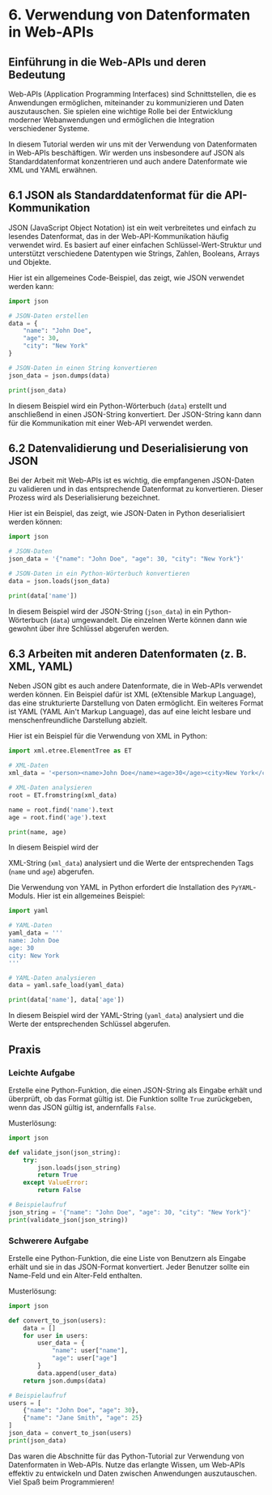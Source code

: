 # 6. Verwendung von Datenformaten in Web-APIs

## Einführung in die Web-APIs und deren Bedeutung

Web-APIs (Application Programming Interfaces) sind Schnittstellen, die es Anwendungen ermöglichen, miteinander zu kommunizieren und Daten auszutauschen. Sie spielen eine wichtige Rolle bei der Entwicklung moderner Webanwendungen und ermöglichen die Integration verschiedener Systeme.

In diesem Tutorial werden wir uns mit der Verwendung von Datenformaten in Web-APIs beschäftigen. Wir werden uns insbesondere auf JSON als Standarddatenformat konzentrieren und auch andere Datenformate wie XML und YAML erwähnen.

## 6.1 JSON als Standarddatenformat für die API-Kommunikation

JSON (JavaScript Object Notation) ist ein weit verbreitetes und einfach zu lesendes Datenformat, das in der Web-API-Kommunikation häufig verwendet wird. Es basiert auf einer einfachen Schlüssel-Wert-Struktur und unterstützt verschiedene Datentypen wie Strings, Zahlen, Booleans, Arrays und Objekte.

Hier ist ein allgemeines Code-Beispiel, das zeigt, wie JSON verwendet werden kann:

```python
import json

# JSON-Daten erstellen
data = {
    "name": "John Doe",
    "age": 30,
    "city": "New York"
}

# JSON-Daten in einen String konvertieren
json_data = json.dumps(data)

print(json_data)
```

In diesem Beispiel wird ein Python-Wörterbuch (`data`) erstellt und anschließend in einen JSON-String konvertiert. Der JSON-String kann dann für die Kommunikation mit einer Web-API verwendet werden.

## 6.2 Datenvalidierung und Deserialisierung von JSON

Bei der Arbeit mit Web-APIs ist es wichtig, die empfangenen JSON-Daten zu validieren und in das entsprechende Datenformat zu konvertieren. Dieser Prozess wird als Deserialisierung bezeichnet.

Hier ist ein Beispiel, das zeigt, wie JSON-Daten in Python deserialisiert werden können:

```python
import json

# JSON-Daten
json_data = '{"name": "John Doe", "age": 30, "city": "New York"}'

# JSON-Daten in ein Python-Wörterbuch konvertieren
data = json.loads(json_data)

print(data['name'])
```

In diesem Beispiel wird der JSON-String (`json_data`) in ein Python-Wörterbuch (`data`) umgewandelt. Die einzelnen Werte können dann wie gewohnt über ihre Schlüssel abgerufen werden.

## 6.3 Arbeiten mit anderen Datenformaten (z. B. XML, YAML)

Neben JSON gibt es auch andere Datenformate, die in Web-APIs verwendet werden können. Ein Beispiel dafür ist XML (eXtensible Markup Language), das eine strukturierte Darstellung von Daten ermöglicht. Ein weiteres Format ist YAML (YAML Ain't Markup Language), das auf eine leicht lesbare und menschenfreundliche Darstellung abzielt.

Hier ist ein Beispiel für die Verwendung von XML in Python:

```python
import xml.etree.ElementTree as ET

# XML-Daten
xml_data = '<person><name>John Doe</name><age>30</age><city>New York</city></person>'

# XML-Daten analysieren
root = ET.fromstring(xml_data)

name = root.find('name').text
age = root.find('age').text

print(name, age)
```

In diesem Beispiel wird der

 XML-String (`xml_data`) analysiert und die Werte der entsprechenden Tags (`name` und `age`) abgerufen.

Die Verwendung von YAML in Python erfordert die Installation des `PyYAML`-Moduls. Hier ist ein allgemeines Beispiel:

```python
import yaml

# YAML-Daten
yaml_data = '''
name: John Doe
age: 30
city: New York
'''

# YAML-Daten analysieren
data = yaml.safe_load(yaml_data)

print(data['name'], data['age'])
```

In diesem Beispiel wird der YAML-String (`yaml_data`) analysiert und die Werte der entsprechenden Schlüssel abgerufen.

## Praxis

### Leichte Aufgabe

Erstelle eine Python-Funktion, die einen JSON-String als Eingabe erhält und überprüft, ob das Format gültig ist. Die Funktion sollte `True` zurückgeben, wenn das JSON gültig ist, andernfalls `False`.

Musterlösung:

```python
import json

def validate_json(json_string):
    try:
        json.loads(json_string)
        return True
    except ValueError:
        return False

# Beispielaufruf
json_string = '{"name": "John Doe", "age": 30, "city": "New York"}'
print(validate_json(json_string))
```

### Schwerere Aufgabe

Erstelle eine Python-Funktion, die eine Liste von Benutzern als Eingabe erhält und sie in das JSON-Format konvertiert. Jeder Benutzer sollte ein Name-Feld und ein Alter-Feld enthalten.

Musterlösung:

```python
import json

def convert_to_json(users):
    data = []
    for user in users:
        user_data = {
            "name": user["name"],
            "age": user["age"]
        }
        data.append(user_data)
    return json.dumps(data)

# Beispielaufruf
users = [
    {"name": "John Doe", "age": 30},
    {"name": "Jane Smith", "age": 25}
]
json_data = convert_to_json(users)
print(json_data)
```

Das waren die Abschnitte für das Python-Tutorial zur Verwendung von Datenformaten in Web-APIs. Nutze das erlangte Wissen, um Web-APIs effektiv zu entwickeln und Daten zwischen Anwendungen auszutauschen. Viel Spaß beim Programmieren!